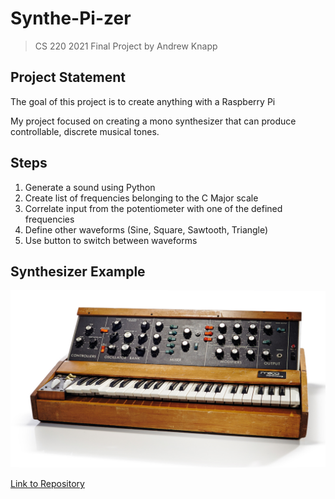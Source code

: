 # Synthe-Pi-zer

> CS 220 2021 Final Project by Andrew Knapp

## Project Statement
The goal of this project is to create anything with a Raspberry Pi

My project focused on creating a mono synthesizer that can produce controllable, discrete musical tones.

## Steps
1) Generate a sound using Python
2) Create list of frequencies belonging to the C Major scale
3) Correlate input from the potentiometer with one of the defined frequencies
4) Define other waveforms (Sine, Square, Sawtooth, Triangle)
5) Use button to switch between waveforms

## Synthesizer Example

![Speaker](/assets/images/synth.jpg ':size=600')


[Link to Repository](https://github.com/andrewjknapp/Synth)